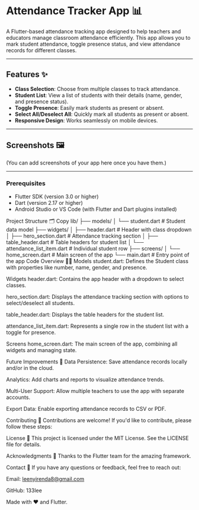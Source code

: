 # Attendance Tracker App 📊

A Flutter-based attendance tracking app designed to help teachers and educators manage classroom attendance efficiently. This app allows you to mark student attendance, toggle presence status, and view attendance records for different classes.

---

## Features ✨
- **Class Selection**: Choose from multiple classes to track attendance.
- **Student List**: View a list of students with their details (name, gender, and presence status).
- **Toggle Presence**: Easily mark students as present or absent.
- **Select All/Deselect All**: Quickly mark all students as present or absent.
- **Responsive Design**: Works seamlessly on mobile devices.

---

## Screenshots 🖼️
(You can add screenshots of your app here once you have them.)

---

### Prerequisites
- Flutter SDK (version 3.0 or higher)
- Dart (version 2.17 or higher)
- Android Studio or VS Code (with Flutter and Dart plugins installed)

Project Structure 🗂️
Copy
lib/
├── models/
│   └── student.dart          # Student data model
├── widgets/
│   ├── header.dart           # Header with class dropdown
│   ├── hero_section.dart     # Attendance tracking section
│   ├── table_header.dart     # Table headers for student list
│   └── attendance_list_item.dart # Individual student row
├── screens/
│   └── home_screen.dart      # Main screen of the app
└── main.dart                 # Entry point of the app
Code Overview 🧑‍💻
Models
student.dart: Defines the Student class with properties like number, name, gender, and presence.

Widgets
header.dart: Contains the app header with a dropdown to select classes.

hero_section.dart: Displays the attendance tracking section with options to select/deselect all students.

table_header.dart: Displays the table headers for the student list.

attendance_list_item.dart: Represents a single row in the student list with a toggle for presence.

Screens
home_screen.dart: The main screen of the app, combining all widgets and managing state.

Future Improvements 🔮
Data Persistence: Save attendance records locally and/or in the cloud.

Analytics: Add charts and reports to visualize attendance trends.

Multi-User Support: Allow multiple teachers to use the app with separate accounts.

Export Data: Enable exporting attendance records to CSV or PDF.

Contributing 🤝
Contributions are welcome! If you'd like to contribute, please follow these steps:


License 📄
This project is licensed under the MIT License. See the LICENSE file for details.

Acknowledgments 🙏
Thanks to the Flutter team for the amazing framework.

Contact 📧
If you have any questions or feedback, feel free to reach out:

Email: leenyirenda8@gmail.com

GitHub: 133lee

Made with ❤️ and Flutter.
